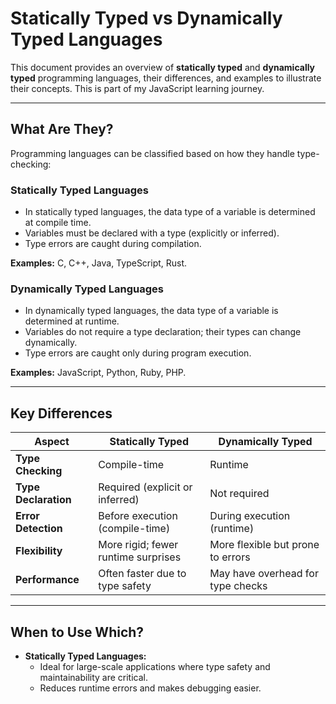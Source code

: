 # Statically Typed vs Dynamically Typed Languages

This document provides an overview of **statically typed** and **dynamically typed** programming languages, their differences, and examples to illustrate their concepts. This is part of my JavaScript learning journey.

---

## What Are They?

Programming languages can be classified based on how they handle type-checking:

### **Statically Typed Languages**
- In statically typed languages, the data type of a variable is determined at compile time.
- Variables must be declared with a type (explicitly or inferred).
- Type errors are caught during compilation.

**Examples:** C, C++, Java, TypeScript, Rust.

### **Dynamically Typed Languages**
- In dynamically typed languages, the data type of a variable is determined at runtime.
- Variables do not require a type declaration; their types can change dynamically.
- Type errors are caught only during program execution.

**Examples:** JavaScript, Python, Ruby, PHP.

---

## Key Differences

| **Aspect**             | **Statically Typed**                  | **Dynamically Typed**           |
|------------------------|--------------------------------------|---------------------------------|
| **Type Checking**      | Compile-time                         | Runtime                         |
| **Type Declaration**   | Required (explicit or inferred)      | Not required                    |
| **Error Detection**    | Before execution (compile-time)      | During execution (runtime)      |
| **Flexibility**        | More rigid; fewer runtime surprises  | More flexible but prone to errors|
| **Performance**        | Often faster due to type safety      | May have overhead for type checks|

---

## When to Use Which?
- **Statically Typed Languages:**
  - Ideal for large-scale applications where type safety and maintainability are critical.
  - Reduces runtime errors and makes debugging easier.


